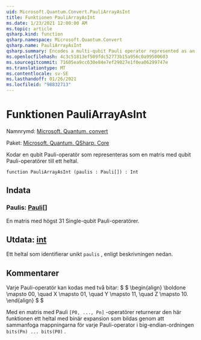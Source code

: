 ```yaml
---
uid: Microsoft.Quantum.Convert.PauliArrayAsInt
title: Funktionen PauliArrayAsInt
ms.date: 1/23/2021 12:00:00 AM
ms.topic: article
qsharp.kind: function
qsharp.namespace: Microsoft.Quantum.Convert
qsharp.name: PauliArrayAsInt
qsharp.summary: Encodes a multi-qubit Pauli operator represented as an array of single-qubit Pauli operators into an integer.
ms.openlocfilehash: 4c3c51813ef509fdc52773b15a956c0a99500603
ms.sourcegitcommit: 71605ea9cc630e84e7ef29027e1f0ea06299747e
ms.translationtype: MT
ms.contentlocale: sv-SE
ms.lasthandoff: 01/26/2021
ms.locfileid: "98832713"
---
```

# <a name="pauliarrayasint-function"></a>Funktionen PauliArrayAsInt

Namnrymd: [Microsoft. Quantum. convert](xref:Microsoft.Quantum.Convert)

Paket: [Microsoft. Quantum. QSharp. Core](https://nuget.org/packages/Microsoft.Quantum.QSharp.Core)


Kodar en qubit Pauli-operatör som representeras som en matris med qubit Pauli-operatörer till ett heltal.

```qsharp
function PauliArrayAsInt (paulis : Pauli[]) : Int
```


## <a name="input"></a>Indata

### <a name="paulis--pauli"></a>Paulis: [Pauli](xref:microsoft.quantum.lang-ref.pauli)[]

En matris med högst 31 Single-qubit Pauli-operatörer.



## <a name="output--int"></a>Utdata: [int](xref:microsoft.quantum.lang-ref.int)

Ett heltal som identifierar unikt `paulis` , enligt beskrivningen nedan.

## <a name="remarks"></a>Kommentarer

Varje Pauli-operatör kan kodas med två bitar: $ $ \begin{align} \boldone \mapsto 00, \quad X \mapsto 01, \quad Y \mapsto 11, \quad Z \mapsto 10.
\end{align} $ $

Med en matris med Pauli `[P0, ..., Pn]` -operatörer returnerar den här funktionen ett heltal med binär expansion som bildas genom att sammanfoga mappningarna för varje Pauli-operator i big-endian-ordningen `bits(Pn) ... bits(P0)` .